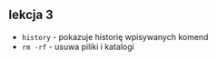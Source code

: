## lekcja 3

- `history` - pokazuje historię wpisywanych komend
- `rm -rf` - usuwa piliki i katalogi 

